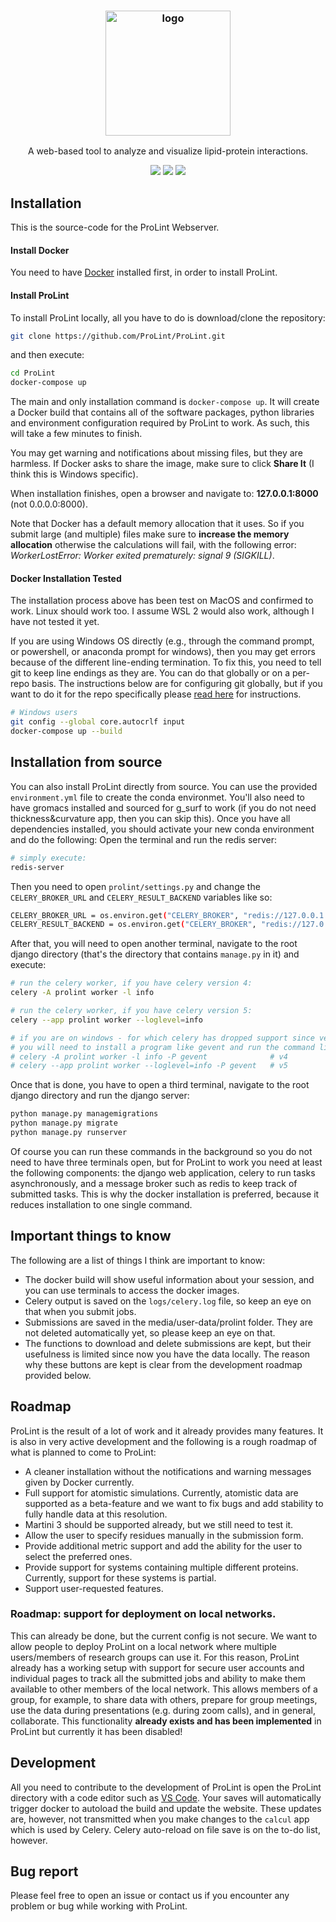 <h3 align="center"><img src="https://i.imgur.com/mzAGIMf.png" alt="logo" height="200px"></h3>
<p align="center">A web-based tool to analyze and visualize lipid-protein interactions.</p>


<p align="center">
<a href="https://gitter.im/ProLint/community?utm_source=badge&utm_medium=badge&utm_campaign=pr-badge"><img src="https://badges.gitter.im/ProLint/community.svg"><a/>
<a href="./LICENSE"><img src="https://img.shields.io/badge/license-GPL-blue.svg"></a>
<a href="https://github.com/ProLint/ProLint/releases"><img src="https://img.shields.io/github/v/release/ProLint/ProLint.svg"></a>
</p>




## Installation

This is the source-code for the ProLint Webserver. 

#### Install Docker
You need to have <a href="https://docs.docker.com/get-docker/" target="_blank">Docker<a/> installed first, in order to install ProLint. 
  
#### Install ProLint
To install ProLint locally, all you have to do is download/clone the repository: 
```sh
git clone https://github.com/ProLint/ProLint.git
```
and then execute: 

```sh
cd ProLint
docker-compose up
```

The main and only installation command is `docker-compose up`. It will create a Docker build that contains all of the software packages, python libraries and environment configuration required by ProLint to work. As such, this will take a few minutes to finish. 

You may get warning and notifications about missing files, but they are harmless. 
If Docker asks to share the image, make sure to click **Share It** (I think this is Windows specific). 

When installation finishes, open a browser and navigate to: **127.0.0.1:8000** (not 0.0.0.0:8000).

Note that Docker has a default memory allocation that it uses. So if you submit large (and multiple) files make sure to **increase the memory allocation** otherwise the calculations will fail, with the following error: _WorkerLostError: Worker exited prematurely: signal 9 (SIGKILL)_. 

#### Docker Installation Tested
The installation process above has been test on MacOS and confirmed to work. Linux should work too. I assume WSL 2 would also work, although I have not tested it yet. <br>

If you are using Windows OS directly (e.g., through the command prompt, or powershell, or anaconda prompt for windows), then you may get errors because of the different line-ending termination. To fix this, you need to tell git to keep line endings as they are. You can do that globally or on a per-repo basis. The instructions below are for configuring git globally, but if you want to do it for the repo specifically please <a href="https://docs.github.com/en/github/getting-started-with-github/configuring-git-to-handle-line-endings" target="_blank"> read here<a/> for instructions.
  
```sh
# Windows users
git config --global core.autocrlf input
docker-compose up --build
```

## Installation from source
You can also install ProLint directly from source. You can use the provided `environment.yml` file to create the conda environmet. You'll also need to have gromacs installed and sourced for g_surf to work (if you do not need thickness&curvature app, then you can skip this). 
Once you have all dependencies installed, you should activate your new conda environment and do the following: 
Open the terminal and run the redis server: 
```sh
# simply execute: 
redis-server
```
Then you need to open `prolint/settings.py` and change the `CELERY_BROKER_URL` and `CELERY_RESULT_BACKEND` variables like so: 
```sh
CELERY_BROKER_URL = os.environ.get("CELERY_BROKER", "redis://127.0.0.1:6379")
CELERY_RESULT_BACKEND = os.environ.get("CELERY_BROKER", "redis://127.0.0.1:6379")
```
After that, you will need to open another terminal, navigate to the root django directory (that's the directory that contains `manage.py` in it) and execute: 
```sh
# run the celery worker, if you have celery version 4:
celery -A prolint worker -l info

# run the celery worker, if you have celery version 5: 
celery --app prolint worker --loglevel=info

# if you are on windows - for which celery has dropped support since version 4, 
# you will need to install a program like gevent and run the command like this: 
# celery -A prolint worker -l info -P gevent              # v4
# celery --app prolint worker --loglevel=info -P gevent   # v5
```

Once that is done, you have to open a third terminal, navigate to the root django directory and run the django server: 
```sh
python manage.py managemigrations
python manage.py migrate
python manage.py runserver
```

Of course you can run these commands in the background so you do not need to have three terminals open, but for ProLint to work you need at least the following components: 
the django web application, celery to run tasks asynchronously, and a message broker such as redis to keep track of submitted tasks. 
This is why the docker installation is preferred, because it reduces installation to one single command. 


## Important things to know
The following are a list of things I think are important to know:
- The docker build will show useful information about your session, and you can use terminals to access the docker images. 
- Celery output is saved on the `logs/celery.log` file, so keep an eye on that when you submit jobs. 
- Submissions are saved in the media/user-data/prolint folder. They are not deleted automatically yet, so please keep an eye on that. 
- The functions to download and delete submissions are kept, but their usefulness is limited since now you have the data locally. The reason why these buttons are kept is clear from the development roadmap provided below. 

## Roadmap 
ProLint is the result of a lot of work and it already provides many features. It is also in very active development and the following is a rough roadmap of what is planned to come to ProLint: 

- A cleaner installation without the notifications and warning messages given by Docker currently. 
- Full support for atomistic simulations. Currently, atomistic data are supported as a beta-feature and we want to fix bugs and add stability to fully handle data at this resolution. 
- Martini 3 should be supported already, but we still need to test it. 
- Allow the user to specify residues manually in the submission form. 
- Provide additional metric support and add the ability for the user to select the preferred ones. 
- Provide support for systems containing multiple different proteins. Currently, support for these systems is partial. 
- Support user-requested features. 

### Roadmap: support for deployment on local networks. 
This can already be done, but the current config is not secure. We want to allow people to deploy ProLint on a local network where multiple users/members of research groups can use it. For this reason, ProLint already has a working setup with support for secure user accounts and individual pages to track all the submitted jobs and ability to make them available to other members of the local network. This allows members of a group, for example, to share data with others, prepare for group meetings, use the data during presentations (e.g. during zoom calls), and in general, collaborate. This functionality **already exists and has been implemented** in ProLint but currently it has been disabled!

## Development
All you need to contribute to the development of ProLint is open the ProLint directory with a code editor such as <a href="https://code.visualstudio.com/" target="_blank">VS Code<a/>. Your saves will automatically trigger docker to autoload the build and update the website. 
These updates are, however, not transmitted when you make changes to the `calcul` app which is used by Celery. Celery auto-reload on file save is on the to-do list, however.<br>
  
## Bug report
Please feel free to open an issue or contact us if you encounter any problem or bug while working with ProLint. 
